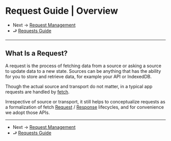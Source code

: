 # Request Guide | Overview

- Next → [Request Management](./1-request-management.md)
- ⮐ [Requests Guide](../index.md)

---

## What Is a Request?

A request is the process of fetching data from a source or asking a source to update data to a new state. Sources can be anything that has the ability for you to store and retrieve data, for example your API or IndexedDB.

Though the actual source and transport do not matter, in a typical app requests are handled by [fetch](https://developer.mozilla.org/en-US/docs/Web/API/Fetch_API).

Irrespective of source or transport, it still helps to conceptualize requests as a formalization of fetch [Request](https://developer.mozilla.org/en-US/docs/Web/API/Request) / [Response](https://developer.mozilla.org/en-US/docs/Web/API/Response) lifecycles, and for convenience we adopt those APIs.

---

- Next → [Request Management](./1-request-management.md)
- ⮐ [Requests Guide](../index.md)
